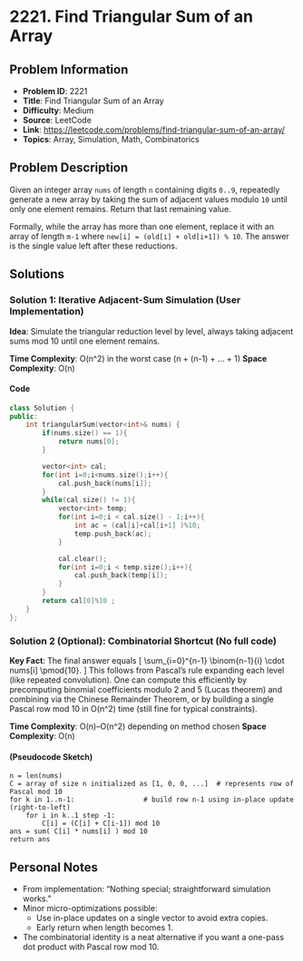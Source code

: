 # 2221. Find Triangular Sum of an Array

## Problem Information
- **Problem ID**: 2221
- **Title**: Find Triangular Sum of an Array
- **Difficulty**: Medium
- **Source**: LeetCode
- **Link**: https://leetcode.com/problems/find-triangular-sum-of-an-array/
- **Topics**: Array, Simulation, Math, Combinatorics

## Problem Description

Given an integer array `nums` of length `n` containing digits `0..9`, repeatedly generate a new array by taking the sum of adjacent values modulo `10` until only one element remains. Return that last remaining value.

Formally, while the array has more than one element, replace it with an array of length `m-1` where `new[i] = (old[i] + old[i+1]) % 10`. The answer is the single value left after these reductions.

## Solutions

### Solution 1: Iterative Adjacent-Sum Simulation (User Implementation)
**Idea**: Simulate the triangular reduction level by level, always taking adjacent sums mod 10 until one element remains.

**Time Complexity**: O(n^2) in the worst case (n + (n-1) + ... + 1)
**Space Complexity**: O(n)

#### Code
```cpp
class Solution {
public:
    int triangularSum(vector<int>& nums) {
        if(nums.size() == 1){
            return nums[0];
        }

        vector<int> cal;
        for(int i=0;i<nums.size();i++){
            cal.push_back(nums[i]);
        }
        while(cal.size() != 1){
            vector<int> temp;
            for(int i=0;i < cal.size() - 1;i++){
                int ac = (cal[i]+cal[i+1] )%10;
                temp.push_back(ac);
            }

            cal.clear();
            for(int i=0;i < temp.size();i++){
                cal.push_back(temp[i]);
            }
        }
        return cal[0]%10 ;
    }
};
```

### Solution 2 (Optional): Combinatorial Shortcut (No full code)
**Key Fact**: The final answer equals
\[ \sum_{i=0}^{n-1} \binom{n-1}{i} \cdot nums[i] \pmod{10}. \]
This follows from Pascal’s rule expanding each level (like repeated convolution). One can compute this efficiently by precomputing binomial coefficients modulo 2 and 5 (Lucas theorem) and combining via the Chinese Remainder Theorem, or by building a single Pascal row mod 10 in O(n^2) time (still fine for typical constraints).

**Time Complexity**: O(n)–O(n^2) depending on method chosen
**Space Complexity**: O(n)

#### (Pseudocode Sketch)
```text
n = len(nums)
C = array of size n initialized as [1, 0, 0, ...]  # represents row of Pascal mod 10
for k in 1..n-1:                 # build row n-1 using in-place update (right-to-left)
    for i in k..1 step -1:
        C[i] = (C[i] + C[i-1]) mod 10
ans = sum( C[i] * nums[i] ) mod 10
return ans
```

## Personal Notes
- From implementation: “Nothing special; straightforward simulation works.”
- Minor micro-optimizations possible:
  - Use in-place updates on a single vector to avoid extra copies.
  - Early return when length becomes 1.
- The combinatorial identity is a neat alternative if you want a one-pass dot product with Pascal row mod 10.


